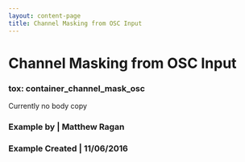 ```yaml
---
layout: content-page
title: Channel Masking from OSC Input
---
```


# Channel Masking from OSC Input
### tox: container_channel_mask_osc

Currently no body copy

### Example by | Matthew Ragan
### Example Created | 11/06/2016